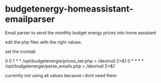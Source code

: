 # budgetenergy-homeassistant-emailparser
Email parser to send the monthly budget energy prices into home assistant

edit the php files with the right values.

set the crontab 

0 0   1  *   *    /opt/budgetenergie/prices_set.php > /dev/null 2>&1
0 *   *  *   *    /opt/budgetenergie/parse_emails.php > /dev/null 2>&1


currently not using all values because i dont need them

